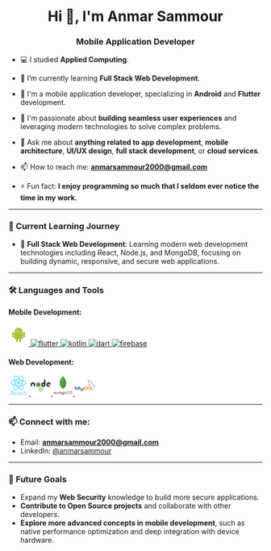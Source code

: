 <h1 align="center">Hi 👋, I'm Anmar Sammour</h1>
<h3 align="center">Mobile Application Developer</h3>

- 💻 I studied **Applied Computing**.
  
- 🌱 I’m currently learning **Full Stack Web Development**.

- 📱 I'm a mobile application developer, specializing in **Android** and **Flutter** development.
  
- 🚀 I'm passionate about **building seamless user experiences** and leveraging modern technologies to solve complex problems.
  
- 💬 Ask me about **anything related to app development**, **mobile architecture**, **UI/UX design**, **full stack development**, or **cloud services**.

- 📫 How to reach me: **anmarsammour2000@gmail.com**

- ⚡ Fun fact: **I enjoy programming so much that I seldom ever notice the time in my work.**

---

### 🔧 Current Learning Journey

- 📖 **Full Stack Web Development**: Learning modern web development technologies including React, Node.js, and MongoDB, focusing on building dynamic, responsive, and secure web applications.

---

### 🛠️ Languages and Tools

#### **Mobile Development**:
<p align="left">
    <a href="https://developer.android.com" target="_blank" rel="noreferrer"> 
        <img src="https://raw.githubusercontent.com/devicons/devicon/master/icons/android/android-original-wordmark.svg" alt="android" width="40" height="40"/> 
    </a> 
    <a href="https://flutter.dev" target="_blank" rel="noreferrer"> 
        <img src="https://www.vectorlogo.zone/logos/flutterio/flutterio-icon.svg" alt="flutter" width="40" height="40"/> 
    </a>
    <a href="https://kotlinlang.org" target="_blank" rel="noreferrer"> 
        <img src="https://www.vectorlogo.zone/logos/kotlinlang/kotlinlang-icon.svg" alt="kotlin" width="40" height="40"/> 
    </a>
    <a href="https://dart.dev" target="_blank" rel="noreferrer"> 
        <img src="https://www.vectorlogo.zone/logos/dartlang/dartlang-icon.svg" alt="dart" width="40" height="40"/> 
    </a>
    <a href="https://firebase.google.com/" target="_blank" rel="noreferrer"> 
        <img src="https://www.vectorlogo.zone/logos/firebase/firebase-icon.svg" alt="firebase" width="40" height="40"/> 
    </a>
</p>

#### **Web Development**:
<p align="left">
    <a href="https://reactjs.org/" target="_blank" rel="noreferrer">
        <img src="https://raw.githubusercontent.com/devicons/devicon/master/icons/react/react-original-wordmark.svg" alt="react" width="40" height="40"/>
    </a>
    <a href="https://nodejs.org/" target="_blank" rel="noreferrer">
        <img src="https://raw.githubusercontent.com/devicons/devicon/master/icons/nodejs/nodejs-original-wordmark.svg" alt="nodejs" width="40" height="40"/>
    </a>
    <a href="https://www.mongodb.com/" target="_blank" rel="noreferrer">
        <img src="https://raw.githubusercontent.com/devicons/devicon/master/icons/mongodb/mongodb-original-wordmark.svg" alt="mongodb" width="40" height="40"/>
    </a>
    <a href="https://www.mysql.com/" target="_blank" rel="noreferrer">
        <img src="https://raw.githubusercontent.com/devicons/devicon/master/icons/mysql/mysql-original-wordmark.svg" alt="mysql" width="40" height="40"/>
    </a>
</p>

---

### 📫 Connect with me:

- Email: **anmarsammour2000@gmail.com**
- LinkedIn: [@anmarsammour](https://linkedin.com/in/anmarsammour)

---

### 🌱 Future Goals

- Expand my **Web Security** knowledge to build more secure applications.
- **Contribute to Open Source projects** and collaborate with other developers.
- **Explore more advanced concepts in mobile development**, such as native performance optimization and deep integration with device hardware.
